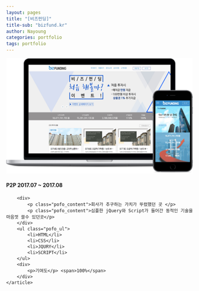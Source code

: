 ```yaml
---
layout: pages
title: "[비즈펀딩]"
title-sub: "bizfund.kr"
author: Nayoung
categories: portfolio
tags: portfolio
---
```




<section class="pofo_con">
	<article>
		<a href="bizfund.kr" target="_blank">
			<img src="/assets/portfolio_04.jpg">
		</a>
	</article>
	<article class="pofo_left">
		<h4>
			<strong>P2P</strong>
			<span>2017.07 ~ 2017.08</span>
		</h4>

		<div>
			<p class="pofo_content">회사가 추구하는 가치가 뚜렸했던 곳 </p>
			<p class="pofo_content">심플한 jQuery와 Script가 들어간 동적인 기술을 마음껏 쓸수 있던곳</p>
		</div>
		<ul class="pofo_ul">
			<li>HTML</li>
			<li>CSS</li>
			<li>JQURY</li>
			<li>SCRIPT</li>
		</ul>		
		<div>
			<p>기여도</p> <span>100%</span>
		</div>
	</article>
</section>
